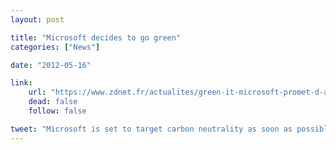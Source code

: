```yaml
---
layout: post

title: "Microsoft decides to go green"
categories: ["News"]

date: "2012-05-16"

link:
    url: "https://www.zdnet.fr/actualites/green-it-microsoft-promet-d-afficher-un-bilan-carbone-neutre-39771821.htm"
    dead: false
    follow: false

tweet: "Microsoft is set to target carbon neutrality as soon as possible internally."
---
```

